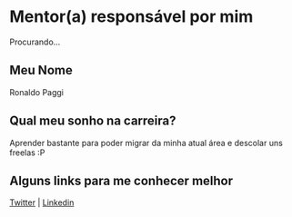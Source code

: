 # Mentor(a) responsável por mim

Procurando...

## Meu Nome

Ronaldo Paggi

## Qual meu sonho na carreira?

Aprender bastante para poder migrar da minha atual área e descolar uns freelas :P

## Alguns links para me conhecer melhor

[Twitter](https://twitter.com/rpaggi) | [Linkedin](https://www.linkedin.com/in/rpaggi)

